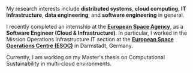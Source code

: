 


My research interests include **distributed systems**, **cloud computing**, **IT Infrastructure**, **data engineering**, and **software engineering** in general.

I recently completed an internship at the [**European Space Agency**](https://www.esa.int/), as a **Software Engineer (Cloud & Infrastructure)**. In particular, I worked in the Mission Operations Infrastructure IT section at the [**European Space Operations Centre (ESOC)**](https://www.esa.int/About_Us/ESOC) in Darmstadt, Germany.

Currently, I am working on my Master's thesis on Computational Sustainability in multi-cloud environments.

<br>
